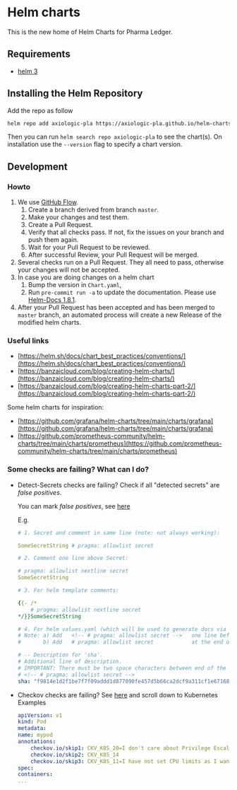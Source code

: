 # Helm charts

This is the new home of Helm Charts for Pharma Ledger.

## Requirements

- [helm 3](https://helm.sh/docs/intro/install/)

## Installing the Helm Repository

Add the repo as follow

```bash
helm repo add axiologic-pla https://axiologic-pla.github.io/helm-charts
```

Then you can run `helm search repo axiologic-pla` to see the chart(s). On installation use the `--version` flag to specify a chart version.

## Development

### Howto

1. We use [GitHub Flow](https://docs.github.com/en/get-started/quickstart/github-flow).
    1. Create a branch derived from branch `master`.
    2. Make your changes and test them.
    3. Create a Pull Request.
    4. Verify that all checks pass. If not, fix the issues on your branch and push them again.
    5. Wait for your Pull Request to be reviewed.
    6. After successful Review, your Pull Request will be merged.
2. Several checks run on a Pull Request. They all need to pass, otherwise your changes will not be accepted.
3. In case you are doing changes on a helm chart
    1. Bump the version in `Chart.yaml`,
    2. Run `pre-commit run -a` to update the documentation. Please use [Helm-Docs 1.8.1](https://github.com/norwoodj/helm-docs/releases/tag/v1.8.1).
4. After your Pull Request has been accepted and has been merged to `master` branch, an automated process will create a new Release of the modified helm charts.

### Useful links

- [https://helm.sh/docs/chart_best_practices/conventions/](https://helm.sh/docs/chart_best_practices/conventions/)
- [https://banzaicloud.com/blog/creating-helm-charts/](https://banzaicloud.com/blog/creating-helm-charts/)
- [https://banzaicloud.com/blog/creating-helm-charts-part-2/](https://banzaicloud.com/blog/creating-helm-charts-part-2/)

Some helm charts for inspiration:

- [https://github.com/grafana/helm-charts/tree/main/charts/grafana](https://github.com/grafana/helm-charts/tree/main/charts/grafana)
- [https://github.com/prometheus-community/helm-charts/tree/main/charts/prometheus](https://github.com/prometheus-community/helm-charts/tree/main/charts/prometheus)

### Some checks are failing? What can I do?

- Detect-Secrets checks are failing? Check if all "detected secrets" are *false positives*.

    You can mark *false positives*, see [here](https://github.com/Yelp/detect-secrets#inline-allowlisting)

    E.g.

    ```yaml
    # 1. Secret and comment in same line (note: not always working):

    SomeSecretString # pragma: allowlist secret

    # 2. Comment one line above Secret:

    # pragma: allowlist nextline secret
    SomeSecretString

    # 3. For helm template comments:

    {{- /*
        # pragma: allowlist nextline secret
    */}}SomeSecretString

    # 4. For helm values.yaml (which will be used to generate docs via helm-docs)
    # Note: a) Add   <!-- # pragma: allowlist secret -->   one line before the value as it becomes part of the generate doc file.
    #       b) Add   # pragma: allowlist secret            at the end of the line which contains the value.

    # -- Description for 'sha'.
    # Additional line of description.
    # IMPORTANT: There must be two space characters between end of the value and the '#' character that starts the comment.
    # <!-- # pragma: allowlist secret -->
    sha: "f9814e1d2f1be7f7f09addd1d877090fe457d5b66ca2dcf9a311cf1e67168590"  # pragma: allowlist secret


    ```

- Checkov checks are failing? See [here](https://www.checkov.io/2.Basics/Suppressing%20and%20Skipping%20Policies.html) and scroll down to Kubernetes Examples

    ```yaml
    apiVersion: v1
    kind: Pod
    metadata:
    name: mypod
    annotations:
        checkov.io/skip1: CKV_K8S_20=I don't care about Privilege Escalation :-O
        checkov.io/skip2: CKV_K8S_14
        checkov.io/skip3: CKV_K8S_11=I have not set CPU limits as I want BestEffort QoS
    spec:
    containers:
    ...
    
    ```
